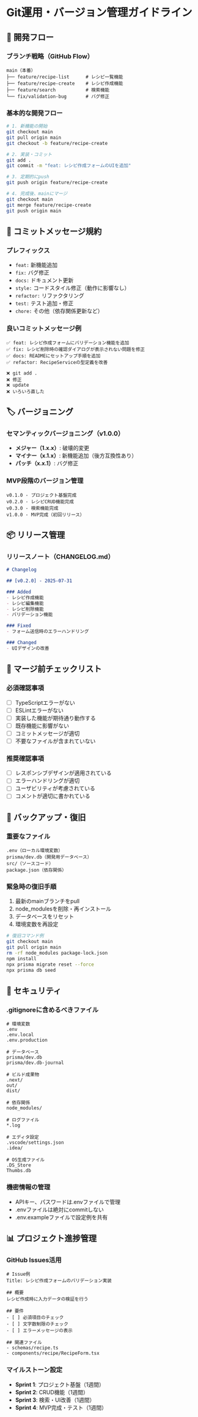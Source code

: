 # Git運用・バージョン管理ガイドライン

## 🔄 開発フロー

### ブランチ戦略（GitHub Flow）

```
main（本番）
├── feature/recipe-list      # レシピ一覧機能
├── feature/recipe-create    # レシピ作成機能
├── feature/search           # 検索機能
└── fix/validation-bug       # バグ修正
```

### 基本的な開発フロー
```bash
# 1. 新機能の開始
git checkout main
git pull origin main
git checkout -b feature/recipe-create

# 2. 実装・コミット
git add .
git commit -m "feat: レシピ作成フォームのUIを追加"

# 3. 定期的にpush
git push origin feature/recipe-create

# 4. 完成後、mainにマージ
git checkout main
git merge feature/recipe-create
git push origin main
```

## 📝 コミットメッセージ規約

### プレフィックス
- `feat:` 新機能追加
- `fix:` バグ修正
- `docs:` ドキュメント更新
- `style:` コードスタイル修正（動作に影響なし）
- `refactor:` リファクタリング
- `test:` テスト追加・修正
- `chore:` その他（依存関係更新など）

### 良いコミットメッセージ例
```
✅ feat: レシピ作成フォームにバリデーション機能を追加
✅ fix: レシピ削除時の確認ダイアログが表示されない問題を修正
✅ docs: READMEにセットアップ手順を追加
✅ refactor: RecipeServiceの型定義を改善

❌ git add .
❌ 修正
❌ update
❌ いろいろ直した
```

## 🏷️ バージョニング

### セマンティックバージョニング（v1.0.0）
- **メジャー（1.x.x）**: 破壊的変更
- **マイナー（x.1.x）**: 新機能追加（後方互換性あり）
- **パッチ（x.x.1）**: バグ修正

### MVP段階のバージョン管理
```
v0.1.0 - プロジェクト基盤完成
v0.2.0 - レシピCRUD機能完成
v0.3.0 - 検索機能完成
v1.0.0 - MVP完成（初回リリース）
```

## 📦 リリース管理

### リリースノート（CHANGELOG.md）
```markdown
# Changelog

## [v0.2.0] - 2025-07-31

### Added
- レシピ作成機能
- レシピ編集機能
- レシピ削除機能
- バリデーション機能

### Fixed
- フォーム送信時のエラーハンドリング

### Changed
- UIデザインの改善
```

## 🚨 マージ前チェックリスト

### 必須確認事項
- [ ] TypeScriptエラーがない
- [ ] ESLintエラーがない
- [ ] 実装した機能が期待通り動作する
- [ ] 既存機能に影響がない
- [ ] コミットメッセージが適切
- [ ] 不要なファイルが含まれていない

### 推奨確認事項
- [ ] レスポンシブデザインが適用されている
- [ ] エラーハンドリングが適切
- [ ] ユーザビリティが考慮されている
- [ ] コメントが適切に書かれている

## 💾 バックアップ・復旧

### 重要なファイル
```
.env（ローカル環境変数）
prisma/dev.db（開発用データベース）
src/（ソースコード）
package.json（依存関係）
```

### 緊急時の復旧手順
1. 最新のmainブランチをpull
2. node_modulesを削除・再インストール
3. データベースをリセット
4. 環境変数を再設定

```bash
# 復旧コマンド例
git checkout main
git pull origin main
rm -rf node_modules package-lock.json
npm install
npx prisma migrate reset --force
npx prisma db seed
```

## 🔐 セキュリティ

### .gitignoreに含めるべきファイル
```gitignore
# 環境変数
.env
.env.local
.env.production

# データベース
prisma/dev.db
prisma/dev.db-journal

# ビルド成果物
.next/
out/
dist/

# 依存関係
node_modules/

# ログファイル
*.log

# エディタ設定
.vscode/settings.json
.idea/

# OS生成ファイル
.DS_Store
Thumbs.db
```

### 機密情報の管理
- APIキー、パスワードは.envファイルで管理
- .envファイルは絶対にcommitしない
- .env.exampleファイルで設定例を共有

## 📊 プロジェクト進捗管理

### GitHub Issues活用
```
# Issue例
Title: レシピ作成フォームのバリデーション実装

## 概要
レシピ作成時に入力データの検証を行う

## 要件
- [ ] 必須項目のチェック
- [ ] 文字数制限のチェック
- [ ] エラーメッセージの表示

## 関連ファイル
- schemas/recipe.ts
- components/recipe/RecipeForm.tsx
```

### マイルストーン設定
- **Sprint 1**: プロジェクト基盤（1週間）
- **Sprint 2**: CRUD機能（1週間）
- **Sprint 3**: 検索・UI改善（1週間）
- **Sprint 4**: MVP完成・テスト（1週間）
